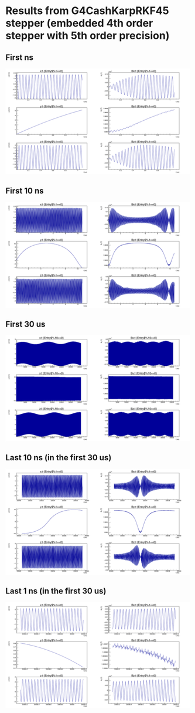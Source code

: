 Results from G4CashKarpRKF45 stepper (embedded 4th order stepper with 5th order precision)
====================

First ns
---
![alt text](tracking6_firstns.png "First 1 ns")

First 10 ns
---
![alt text](tracking6_first10ns.png "First 10 ns")

First 30 us
---
![alt text](tracking6.png "First 30 us")

Last 10 ns (in the first 30 us)
---
![alt text](tracking6_last10ns.png "Last 10 ns")

Last 1 ns (in the first 30 us)
---
![alt text](tracking6_lastns.png "Last 1 ns")
